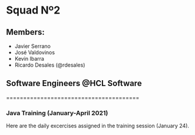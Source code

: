 # Squad Nº2 
## Members:
- Javier Serrano
- José Valdovinos
- Kevin Ibarra
- Ricardo Desales (@rdesales)
## Software Engineers **@HCL Software**
=======================================

### Java Training **(January-April 2021)**


Here are the daily excercises assigned in the training session (January 24). 

